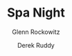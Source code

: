 ---
video_source: 5_ACS_SPANight.f4v
home: yes
title: Spa Night
author:
  - Glenn Rockowitz
  - Derek Ruddy
layout: video
credits:
  - Stacy Wall, Director
  - Glenn Rockowitz, Creative Director/Writer
  - Derek Ruddy, Producer
---